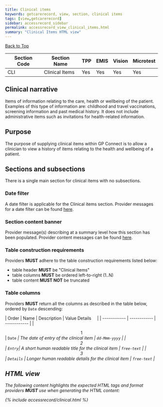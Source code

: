 ```yaml
---
title: Clinical items
keywords: getcarerecord, view, section, clinical items
tags: [view,getcarerecord]
sidebar: accessrecord_sidebar
permalink: accessrecord_view_clinical_items.html
summary: "Clinical Items HTML view"
---
```


<a href="#" class="back-to-top">Back to Top</a>

| Section Code | Section Name | TPP | EMIS | Vision | Microtest |
| ------------ | ------------ |-----|------|------|-----------|
| CLI | Clinical Items | Yes | Yes | Yes | Yes |


## Clinical narrative ##

Items of information relating to the care, health or wellbeing of the patient. Examples of this type of information are: childhood and travel vaccinations, screening information and past medical history. It does not include administrative items such as invitations for health-related information.

## Purpose ##

The purpose of supplying clinical items within GP Connect is to allow a clinician to view a history of items relating to the health and wellbeing of a patient.

## Sections and subsections ##

There is a single main section for clinical items with no subsections.

### Date filter ###

A date filter is applicable for the Clinical items section. Provider messages for a date filter can be found [here](accessrecord_provider_variance.html#date-banner-message).

### Section content banner ###

Provider message(s) describing at a summary level how this section has been populated. Provider content messages can be found [here](accessrecord_provider_variance.html#clinical-items).

### Table construction requirements ###

Providers **MUST** adhere to the table construction requirements listed below:

- table header **MUST** be "Clinical Items"
- table columns **MUST** be ordered left-to-right (1..N)
- table content **MUST NOT** be truncated

### Table columns ###

Providers **MUST** return all the columns as described in the table below, ordered by `Date` descending:

| Order | Name | Description | Value Details &nbsp;&nbsp;&nbsp; |
| ------------ | ------------ | ------------ |
| <center>1</center> | `Date` <i class="fa fa-sort-desc" aria-hidden="true">| The date of entry of the clinical item | `dd-Mmm-yyyy` |
| <center>2</center> | `Entry`| A short human readable title for the clinical item | `free-text` |
| <center>3</center> | `Details` | Longer human readable details for the clinical item | `free-text` |


## HTML view ##

The following content highlights the expected HTML tags and format providers **MUST** use when generating the HTML content:

{% include accessrecord/clinical.html %}


